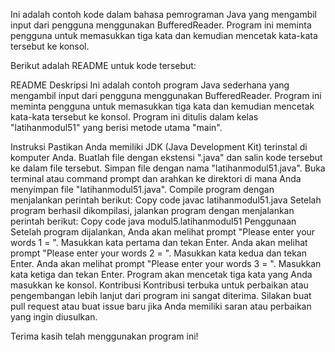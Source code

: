 Ini adalah contoh kode dalam bahasa pemrograman Java yang mengambil input dari pengguna menggunakan BufferedReader. Program ini meminta pengguna untuk memasukkan tiga kata dan kemudian mencetak kata-kata tersebut ke konsol.

Berikut adalah README untuk kode tersebut:

README
Deskripsi
Ini adalah contoh program Java sederhana yang mengambil input dari pengguna menggunakan BufferedReader. Program ini meminta pengguna untuk memasukkan tiga kata dan kemudian mencetak kata-kata tersebut ke konsol. Program ini ditulis dalam kelas "latihanmodul51" yang berisi metode utama "main".

Instruksi
Pastikan Anda memiliki JDK (Java Development Kit) terinstal di komputer Anda.
Buatlah file dengan ekstensi ".java" dan salin kode tersebut ke dalam file tersebut.
Simpan file dengan nama "latihanmodul51.java".
Buka terminal atau command prompt dan arahkan ke direktori di mana Anda menyimpan file "latihanmodul51.java".
Compile program dengan menjalankan perintah berikut:
Copy code
javac latihanmodul51.java
Setelah program berhasil dikompilasi, jalankan program dengan menjalankan perintah berikut:
Copy code
java modul5.latihanmodul51
Penggunaan
Setelah program dijalankan, Anda akan melihat prompt "Please enter your words 1 = ".
Masukkan kata pertama dan tekan Enter.
Anda akan melihat prompt "Please enter your words 2 = ".
Masukkan kata kedua dan tekan Enter.
Anda akan melihat prompt "Please enter your words 3 = ".
Masukkan kata ketiga dan tekan Enter.
Program akan mencetak tiga kata yang Anda masukkan ke konsol.
Kontribusi
Kontribusi terbuka untuk perbaikan atau pengembangan lebih lanjut dari program ini sangat diterima. Silakan buat pull request atau buat issue baru jika Anda memiliki saran atau perbaikan yang ingin diusulkan.

Terima kasih telah menggunakan program ini!
